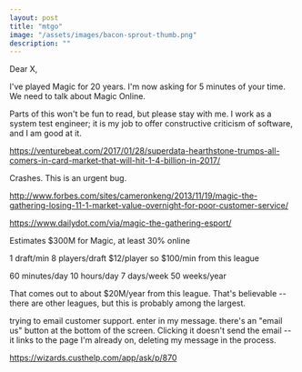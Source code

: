 ```yaml
---
layout: post
title: "mtgo"
image: "/assets/images/bacon-sprout-thumb.png"
description: ""
---
```



Dear X,

I've played Magic for 20 years. I'm now asking for 5 minutes of your time. We need to talk about Magic Online.

Parts of this won't be fun to read, but please stay with me. I work as a system test engineer; it is my job to offer constructive criticism of software, and I am good at it.


https://venturebeat.com/2017/01/28/superdata-hearthstone-trumps-all-comers-in-card-market-that-will-hit-1-4-billion-in-2017/

Crashes. This is an urgent bug.


http://www.forbes.com/sites/cameronkeng/2013/11/19/magic-the-gathering-losing-11-1-market-value-overnight-for-poor-customer-service/


https://www.dailydot.com/via/magic-the-gathering-esport/

Estimates $300M for Magic, at least 30% online

1 draft/min
8 players/draft
$12/player
so $100/min from this league

60 minutes/day
10 hours/day
7 days/week
50 weeks/year

That comes out to about $20M/year from this league. That's believable -- there are other leagues, but this is probably among the largest. 




trying to email customer support. enter in my message. there's an "email us" button at the bottom of the screen. Clicking it doesn't send the email -- it links to the page I'm already on, deleting my message in the process.


https://wizards.custhelp.com/app/ask/p/870




